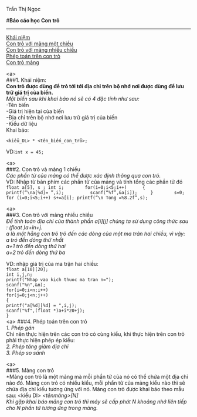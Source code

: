 Trần Thị Ngọc  

#**Báo cáo học Con trỏ**   
  
  ---  
    
      
[Khái niệm](#Khái_niệm)    
[Con trỏ với mảng một chiều](#Mảng_một_chiều)    
[Con trỏ với mảng nhiều chiều](#Mảng_nhiều_chiều)   
[Phép toán trên con trỏ](#Phép_toán)   
[Con trỏ mảng](#Con_trỏ_mảng)  

<a name = Khái_niệm><a\>    
###1. Khái niệm:  
**Con trỏ được dùng để trỏ tới tới địa chỉ trên bộ nhớ nơi được dùng để lưu trữ giá trị của biến.**  
*Một biến sau khi khai báo nó sẽ có 4 đặc tính như sau:*  
-Tên biến  
-Giá trị hiện tại của biến  
-Địa chỉ trên bộ nhớ nơi lưu trữ giá trị của biến  
-Kiểu dữ liệu  
Khai báo:    
```  
<kiểu_DL> * <tên_biến_con_trỏ>;
```  
VD:`int x = 45;`   

<a name = Mảng_một_chiều><a\>  
###2. Con trỏ và mảng 1 chiều    
*Các phần tử của mảng có thể được xác định thông qua con trỏ.*    
VD: Nhập từ bàn phím các phần tử của mảng và tính tổng các phần tử đó  
    ```
    float a[5], s ; int i;       
    for(i=0;i<5;i++)     
    {        
        printf(“\na[%d]= ”,i);         
        scanf(“%f”,&a[i]);    
    }       
    s=0;      
    for (i=0;i<5;i++) s+=a[i];
    printf(“\n Tong =%8.2f”,s);  
    ```
          

<a name = Mảng_nhiều_chiều><a\>    
###3. Con trỏ với mảng nhiều chiều    
*Ðể tính toán địa chỉ của thành phần a[i][j] chúng ta sử dụng công thức sau : (float *)a+i*n+j.  
a là một hằng con trỏ trỏ đến các dòng của một ma trân hai chiều, vì vậy:    
a trỏ đến dòng thứ nhất  
a+1 trỏ đến dòng thứ hai  
a+2 trỏ đến dòng thứ ba*  

VD: nhập giá trị của ma trận hai chiều:  
    `float a[10][20];`         
    `int i,j,n;`      
    `printf("Nhap vao kich thuoc ma tran n=");`          
    `scanf("%n",&n);`     
    `for(i=0;i<n;i++)`      
        `for(j=0;j<n;j++)`  
        `{`       
            `printf("a[%d][%d] = ",i,j);`      
            `scanf("%f",(float *)a+i*20+j);`        
        `}`           
<a name = Phép_toán><a\>
###4. Phép toán trên con trỏ  
*1. Phép gán*  
Chỉ nên thực hiện trên các con trỏ có cùng kiểu, khi thực hiện trên con trỏ phải thực hiện phép ép kiểu:  
*2. Phép tăng giảm địa chỉ*  
*3. Phép so sánh*    

<a name = Mảng_con_trỏ><a\>  
###5. Mảng con trỏ  
*Mảng con trỏ là một mảng mà mỗi phẩn tử của nó có thể chứa một địa chỉ nào đó. Mảng con trỏ có nhiều kiểu, mỗi phẩn tử của mảng kiểu nào thì sẽ chứa địa chỉ kiểu tương ứng với nó. Mảng con trỏ được khai báo theo mẫu sau: <kiểu Dl> *<tênmảng>[N]*  
*Khi gặp khai báo mảng con trỏ thì máy sẽ cấp phát N khoảng nhớ liên tiếp cho N phần tử tương ứng trong mảng.*  
